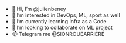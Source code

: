 - 👋 Hi, I’m @julienbeney
- 👀 I’m interested in DevOps, ML, sport as well 
- 🌱 I’m currently learning Infra as a Code
- 💞️ I’m looking to collaborate on ML project
- 📫 Telegram me @SIONROUEARRIERE

<!---
julienbeney/julienbeney is a ✨ special ✨ repository because its `README.md` (this file) appears on your GitHub profile.
You can click the Preview link to take a look at your changes.
--->
